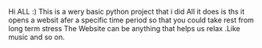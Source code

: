Hi ALL :)
This is a wery basic python project that i did
All it does is ths it opens a websit afer a specific time period so that you could take rest from long term stress
The Website can be anything that helps us relax .Like music and so on.
